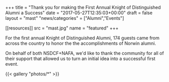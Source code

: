 +++
title      = "Thank you for making the First Annual Knight of Distinguished Alumni a Success"
date       = "2017-05-27T12:35:03+00:00"
draft      = false
layout     = "mast"
"news/categories" = ["Alumni","Events"]

[[resources]]
  src  = "mast.jpg"
  name = "featured"
+++

For the first annual Knight of Distinguished Alumni, 174 guests came from across the country to honor the the accomplishments of Norwin alumni.

On behalf of both NSDCF+NAFA, we'd like to thank the community for all of their support that allowed us to turn an initial idea into a successful first event. 

{{< gallery "photos/*" >}}
